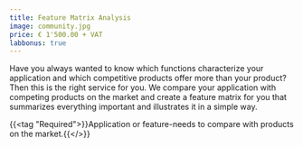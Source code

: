 ```yaml
---
title: Feature Matrix Analysis
image: community.jpg
price: € 1'500.00 + VAT 
labbonus: true
---
```

Have you always wanted to know which functions characterize your application and which competitive products offer more than your product? Then this is the right service for you. We compare your application with competing products on the market and create a feature matrix for you that summarizes everything important and illustrates it in a simple way.

{{<tag "Required">}}Application or feature-needs to compare with products on the market.{{</>}}

<!--more--> 

